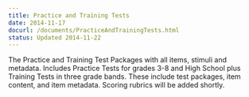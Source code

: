 ```yaml
---
title: Practice and Training Tests
date: 2014-11-17
docurl: /documents/PracticeAndTrainingTests.html
status: Updated 2014-11-22
---
```

The Practice and Training Test Packages with all items, stimuli and metadata. Includes Practice Tests for grades 3-8 and High School plus Training Tests in three grade bands. These include test packages, item content, and item metadata. Scoring rubrics will be added shortly.
